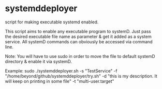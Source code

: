# systemddeployer
script for making executable systemd enabled.


This script aims to enable any executable program to systemD.  Just pass the desired executable file name as parameter 
& get it added as a system service.  All systemD commands can obviously be accessed via command line.

Note:  You will have to use sudo in order to move the file to default systemD directory & enable it via systemD.

Example:
sudo ./systemddeployer.sh -s "TestService" -f "/home/beyond/github/systemddeployer/try.sh" -d "this is my description. It will keep on printing in some file" -t "multi-user.target"
